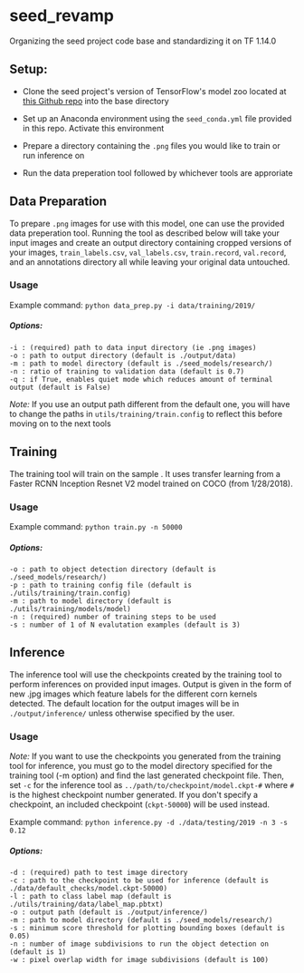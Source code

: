 # seed_revamp

Organizing the seed project code base and standardizing it on TF 1.14.0

## Setup:

- Clone the seed project's version of TensorFlow's model zoo located at [this Github repo](https://github.com/buchanam/seed_models) into the base directory 

- Set up an Anaconda environment using the `seed_conda.yml` file provided in this repo. Activate this environment

- Prepare a directory containing the `.png` files you would like to train or run inference on 

- Run the data preperation tool followed by whichever tools are approriate 

## Data Preparation 

To prepare `.png` images for use with this model, one can use the provided data preperation tool. Running the tool as described below will take your input images and create an output directory containing cropped versions of your images, `train_labels.csv`, `val_labels.csv`, `train.record`, `val.record`, and an annotations directory all while leaving your original data untouched.

### Usage

Example command:
`python data_prep.py -i data/training/2019/`

##### Options:
    -i : (required) path to data input directory (ie .png images)
    -o : path to output directory (default is ./output/data)
    -m : path to model directory (default is ./seed_models/research/)
    -n : ratio of training to validation data (default is 0.7)
    -q : if True, enables quiet mode which reduces amount of terminal output (default is False)

*Note:* If you use an output path different from the default one, you will have to change the paths in `utils/training/train.config` to reflect this before moving on to the next tools

## Training

The training tool will train on the sample . It uses transfer learning from a Faster RCNN Inception Resnet V2 model trained on COCO (from 1/28/2018). 

### Usage

Example command: `python train.py -n 50000`

##### Options:
    -o : path to object detection directory (default is ./seed_models/research/)
    -p : path to training config file (default is ./utils/training/train.config)
    -m : path to model directory (default is ./utils/training/models/model)
    -n : (required) number of training steps to be used
    -s : number of 1 of N evalutation examples (default is 3)

## Inference

The inference tool will use the checkpoints created by the training tool to perform inferences on provided input images. Output is given in the form of new .jpg images which feature labels for the different corn kernels detected. The default location for the output images will be in `./output/inference/` unless otherwise specified by the user.

### Usage

*Note:* If you want to use the checkpoints you generated from the training tool for inference, you must go to the model directory specified for the training tool (-m option) and find the last generated checkpoint file. Then, set `-c` for the inference tool as `../path/to/checkpoint/model.ckpt-#` where `#` is the highest checkpoint number generated. If you don't specify a checkpoint, an included checkpoint (`ckpt-50000`) will be used instead.

Example command: `python inference.py -d ./data/testing/2019 -n 3 -s 0.12`

##### Options:
    -d : (required) path to test image directory 
    -c : path to the checkpoint to be used for inference (default is ./data/default_checks/model.ckpt-50000)
    -l : path to class label map (default is ./utils/training/data/label_map.pbtxt)
    -o : output path (default is ./output/inference/)
    -m : path to model directory (default is ./seed_models/research/)
    -s : minimum score threshold for plotting bounding boxes (default is 0.05)
    -n : number of image subdivisions to run the object detection on (default is 1)
    -w : pixel overlap width for image subdivisions (default is 100)

